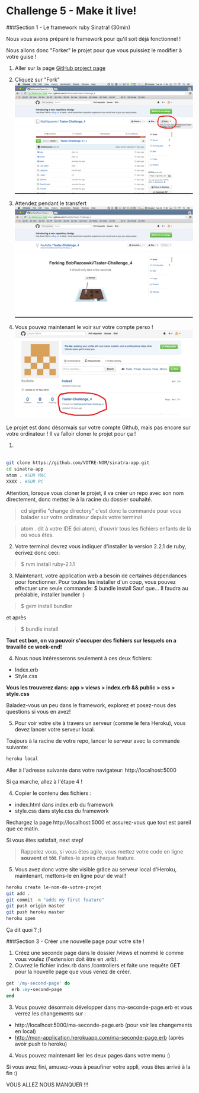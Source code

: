 Challenge 5 - Make it live!
================

###Section 1 -  Le framework ruby Sinatra! (30min)

Nous vous avons préparé le framework pour qu'il soit déjà fonctionnel !

Nous allons donc "Forker" le projet pour que vous puissiez le modifier à votre guise !

1. Aller sur la page
[GitHub project page](https://github.com/Coding-Days/sinatra-app "Sinatra app")

2. Cliquez sur "Fork"                                                 
![fork](https://raw.githubusercontent.com/makersacademy/taster2.0/master/assets/images/CSS%20Challenge/fork.png)

3. Attendez pendant le transfert                                                
![waiting process](https://raw.githubusercontent.com/makersacademy/taster2.0/master/assets/images/CSS%20Challenge/wait.png)

4. Vous pouvez maintenant le voir sur votre compte perso !                                                 
![forked repo](https://raw.githubusercontent.com/makersacademy/taster2.0/master/assets/images/CSS%20Challenge/forked.jpg)

Le projet est donc désormais sur votre compte Github, mais pas encore sur votre ordinateur ! Il va falloir cloner le projet pour ça !

1.
```bash

git clone https://github.com/VOTRE-NOM/sinatra-app.git
cd sinatra-app
atom . #SUR MAC
XXXX . #SUR PC

```
Attention, lorsque vous cloner le projet, il va créer un repo avec son nom directement, donc mettez le à la racine du dossier souhaité.

> cd signifie "change directory" c'est donc la commande pour vous balader sur votre ordinateur depuis votre terminal

> atom . dit à votre IDE (ici atom), d'ouvrir tous les fichiers enfants de là où vous êtes.

2. Votre terminal devrez vous indiquer d'installer la version 2.2.1 de ruby, écrivez donc ceci:
> $ rvm install ruby-2.1.1

3. Maintenant, votre application web a besoin de certaines dépendances pour fonctionner. Pour toutes les installer d'un coup, vous pouvez effectuer une seule commande: $ bundle install
Sauf que... Il faudra au préalable, installer bundler :)
> $ gem install bundler

et après
> $ bundle install

**Tout est bon, on va pouvoir s'occuper des fichiers sur lesquels on a travaillé ce week-end!**

4. Nous nous intéresserons seulement à ces deux fichiers:                                                 
  - Index.erb
  - Style.css

**Vous les trouverez dans: app > views > index.erb && public > css > style.css**

Baladez-vous un peu dans le framework, explorez et posez-nous des questions si vous en avez!

5. Pour voir votre site à travers un serveur (comme le fera Heroku), vous devez lancer votre serveur local.

Toujours à la racine de votre repo, lancer le serveur avec la commande suivante:

```bash
heroku local
```

Aller à l'adresse suivante dans votre navigateur: http://localhost:5000

Si ça marche, allez à l'étape 4 !

4. Copier le contenu des fichiers :
  - index.html dans index.erb du framework
  - style.css dans style.css du framework

Rechargez la page http://localhost:5000 et assurez-vous que tout est pareil que ce matin.

Si vous êtes satisfait, next step!


>Rappelez vous, si vous êtes agile, vous mettez votre code en ligne **souvent** et **tôt**. Faites-le après chaque feature.

5. Vous avez donc votre site visible grâce au serveur local d'Heroku, maintenant, mettons-le en ligne pour de vrai!!

```bash
heroku create le-nom-de-votre-projet
git add .
git commit -m "adds my first feature"
git push origin master
git push heroku master
heroku open
```

Ça dit quoi ? ;)

###Section 3 -  Créer une nouvelle page pour votre site !

1. Créez une seconde page dans le dossier /views et nommé le comme vous voulez (l'extension doit être en .erb).                                               
2. Ouvrez le fichier index.rb dans /controllers et faite une requête GET pour la nouvelle page que vous venez de créer.

```ruby
get '/my-second-page' do
  erb :my-second-page
end
```

3. Vous pouvez désormais développer dans  ma-seconde-page.erb et vous verrez les changements sur :                        
  - http://localhost:5000/ma-seconde-page.erb (pour voir les changements en local)
  - http://mon-application.herokuapp.com/ma-seconde-page.erb  (après avoir push to heroku)

4. Vous pouvez maintenant lier les deux pages dans votre menu :)                                                       

Si vous avez fini, amusez-vous à peaufiner votre appli, vous êtes arrivé à la fin :)

VOUS ALLEZ NOUS MANQUER !!!
